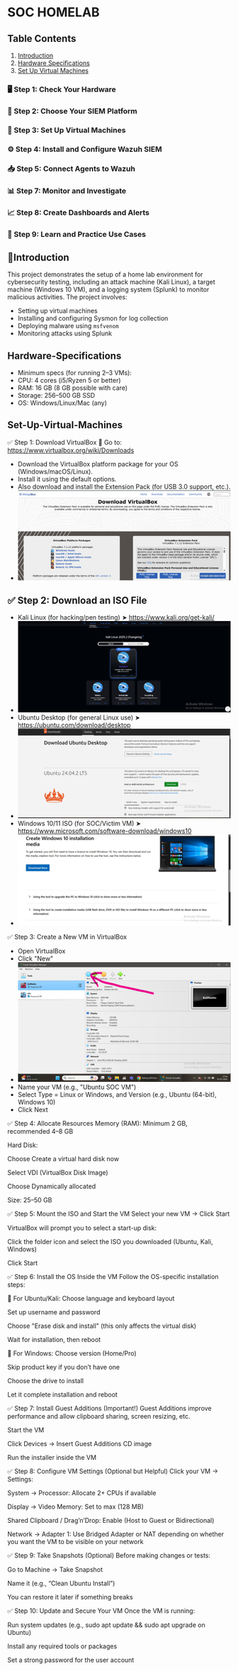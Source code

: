 # SOC HOMELAB

## Table Contents
1. [Introduction](#introduction)
2. [Hardware Specifications](#hardware-Specifications)
3. [Set Up Virtual Machines](#Set-Up-Virtual-Machines)
### 🖥️ Step 1: Check Your Hardware
### 🧱 Step 2: Choose Your SIEM Platform
### 🔧 Step 3: Set Up Virtual Machines
### ⚙️ Step 4: Install and Configure Wazuh SIEM
### 📥 Step 5: Connect Agents to Wazuh
### 📊 Step 7: Monitor and Investigate
### 📈 Step 8: Create Dashboards and Alerts
### 🧪 Step 9: Learn and Practice Use Cases

## 📌Introduction
This project demonstrates the setup of a home lab environment for cybersecurity testing, including an attack machine (Kali Linux), a target machine (Windows 10 VM), and a logging system (Splunk) to monitor malicious activities. The project involves:
- Setting up virtual machines
- Installing and configuring Sysmon for log collection
- Deploying malware using `msfvenom`
- Monitoring attacks using Splunk


## Hardware-Specifications
- Minimum specs (for running 2–3 VMs):
- CPU: 4 cores (i5/Ryzen 5 or better)
- RAM: 16 GB (8 GB possible with care)
- Storage: 256–500 GB SSD
- OS: Windows/Linux/Mac (any)

 ## Set-Up-Virtual-Machines
 ✅ Step 1: Download VirtualBox
🔗 Go to: https://www.virtualbox.org/wiki/Downloads

- Download the VirtualBox platform package for your OS (Windows/macOS/Linux).
- Install it using the default options.
- Also download and install the Extension Pack (for USB 3.0 support, etc.).
- ![image](https://github.com/NATTOMR/images/blob/main/extention.png)

## ✅ Step 2: Download an ISO File
- Kali Linux (for hacking/pen testing)
➤ https://www.kali.org/get-kali/
- ![image](https://github.com/NATTOMR/images/blob/main/kali.png)
- Ubuntu Desktop (for general Linux use)
➤ https://ubuntu.com/download/desktop
 - ![image](https://github.com/NATTOMR/images/blob/main/ubuntu.png)
- Windows 10/11 ISO (for SOC/Victim VM)
➤ https://www.microsoft.com/software-download/windows10
- ![image](https://github.com/NATTOMR/images/blob/main/windows.png)

✅ Step 3: Create a New VM in VirtualBox
- Open VirtualBox
- Click "New"
- ![image](https://github.com/NATTOMR/SOCHomeLab/blob/main/Screenshot%202025-07-31%20174447.png)
- Name your VM (e.g., "Ubuntu SOC VM")
- Select Type = Linux or Windows, and Version (e.g., Ubuntu (64-bit), Windows 10)
- Click Next

✅ Step 4: Allocate Resources
Memory (RAM): Minimum 2 GB, recommended 4–8 GB

Hard Disk:

Choose Create a virtual hard disk now

Select VDI (VirtualBox Disk Image)

Choose Dynamically allocated

Size: 25–50 GB

✅ Step 5: Mount the ISO and Start the VM
Select your new VM → Click Start

VirtualBox will prompt you to select a start-up disk:

Click the folder icon and select the ISO you downloaded (Ubuntu, Kali, Windows)

Click Start

✅ Step 6: Install the OS Inside the VM
Follow the OS-specific installation steps:

🔹 For Ubuntu/Kali:
Choose language and keyboard layout

Set up username and password

Choose "Erase disk and install" (this only affects the virtual disk)

Wait for installation, then reboot

🔹 For Windows:
Choose version (Home/Pro)

Skip product key if you don’t have one

Choose the drive to install

Let it complete installation and reboot

✅ Step 7: Install Guest Additions (Important!)
Guest Additions improve performance and allow clipboard sharing, screen resizing, etc.

Start the VM

Click Devices → Insert Guest Additions CD image

Run the installer inside the VM

✅ Step 8: Configure VM Settings (Optional but Helpful)
Click your VM → Settings:

System → Processor: Allocate 2+ CPUs if available

Display → Video Memory: Set to max (128 MB)

Shared Clipboard / Drag’n’Drop: Enable (Host to Guest or Bidirectional)

Network → Adapter 1: Use Bridged Adapter or NAT depending on whether you want the VM to be visible on your network

✅ Step 9: Take Snapshots (Optional)
Before making changes or tests:

Go to Machine → Take Snapshot

Name it (e.g., “Clean Ubuntu Install”)

You can restore it later if something breaks

✅ Step 10: Update and Secure Your VM
Once the VM is running:

Run system updates (e.g., sudo apt update && sudo apt upgrade on Ubuntu)

Install any required tools or packages

Set a strong password for the user account
